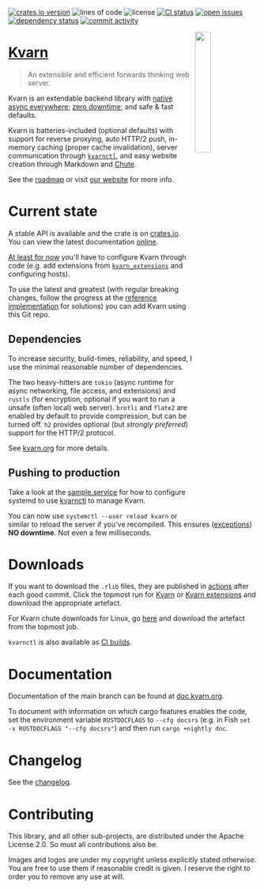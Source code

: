 [![crates.io version](https://img.shields.io/crates/v/kvarn)](https://crates.io/crates/kvarn)
![lines of code](https://img.shields.io/tokei/lines/github/Icelk/kvarn)
![license](https://img.shields.io/github/license/Icelk/kvarn)
[![CI status](https://img.shields.io/github/workflow/status/Icelk/kvarn/Continuous%20Integration)](https://github.com/Icelk/kvarn/actions)
[![open issues](https://img.shields.io/github/issues-raw/Icelk/kvarn)](https://github.com/Icelk/kvarn/issues)
[![dependency status](https://deps.rs/repo/github/Icelk/kvarn/status.svg)](https://deps.rs/repo/github/Icelk/kvarn)
[![commit activity](https://img.shields.io/github/commit-activity/m/Icelk/kvarn?label=commits)](https://github.com/Icelk/kvarn/tree/main/)

<img align="right" width="25%" src="https://kvarn.org/logo.svg">

# [Kvarn](https://kvarn.org/)

> An extensible and efficient forwards thinking web server.

Kvarn is an extendable backend library with [native async everywhere](https://kvarn.org/extensions/);
[zero downtime](https://kvarn.org/features/#graceful-shutdown--handover); and
safe & fast defaults.

Kvarn is batteries-included (optional defaults) with support for reverse proxying, auto HTTP/2 push,
in-memory caching (proper cache invalidation), server communication through [`kvarnctl`](https://github.com/Icelk/kvarn/tree/main/ctl/),
and easy website creation through Markdown and [Chute](https://github.com/Icelk/kvarn/tree/main/chute/).

See the [roadmap](roadmap.md) or visit [our website](https://kvarn.org/) for more info.

# Current state

A stable API is available and the crate is on [crates.io](https://crates.io/crates/kvarn).
You can view the latest documentation [online](https://doc.kvarn.org).

[At least for now](https://kvarn.org/config.) you'll have to configure Kvarn through code
(e.g. add extensions from [`kvarn_extensions`](extensions/README.md) and configuring hosts).

To use the latest and greatest
(with regular breaking changes, follow the progress at the
[reference implementation](https://github.com/Icelk/kvarn-reference) for solutions)
you can add Kvarn using this Git repo.

## Dependencies

To increase security, build-times, reliability, and speed, I use the minimal reasonable number of dependencies.

The two heavy-hitters are `tokio` (async runtime for async networking, file access, and extensions) and `rustls` (for encryption, optional if you want to run a unsafe (often local) web server).
`brotli` and `flate2` are enabled by default to provide compression, but can be turned off.
`h2` provides optional (but _strongly preferred_) support for the HTTP/2 protocol.

See [kvarn.org](https://kvarn.org/cargo-features.) for more details.

## Pushing to production

Take a look at the [sample.service](https://github.com/Icelk/kvarn/blob/main/sample.service)
for how to configure systemd to use [kvarnctl](https://kvarn.org/ctl/) to manage Kvarn.

You can now use `systemctl --user reload kvarn` or similar to reload the server if you've recompiled.
This ensures ([exceptions](https://kvarn.org/shutdown-handover.#handover)) **NO downtime**. Not even a few milliseconds.

# Downloads

If you want to download the `.rlib` files, they are published in [actions](https://github.com/Icelk/kvarn/actions) after each good commit.
Click the topmost run for
[Kvarn](https://github.com/Icelk/kvarn/actions/workflows/main.yml) or
[Kvarn extensions](https://github.com/Icelk/kvarn/actions/workflows/extensions.yml)
and download the appropriate artefact.

For Kvarn chute downloads for Linux, go [here](https://github.com/Icelk/kvarn/actions/workflows/chute.yml)
and download the artefact from the topmost job.

`kvarnctl` is also available as [CI builds](https://github.com/Icelk/kvarn/actions/workflows/kvarnctl.yml).

# Documentation

Documentation of the main branch can be found at [doc.kvarn.org](https://doc.kvarn.org/).

To document with information on which cargo features enables the code,
set the environment variable `RUSTDOCFLAGS` to `--cfg docsrs`
(e.g. in Fish `set -x RUSTDOCFLAGS "--cfg docsrs"`)
and then run `cargo +nightly doc`.

# Changelog

See the [changelog](https://github.com/Icelk/kvarn/blob/main/CHANGELOG.md).

# Contributing

This library, and all other sub-projects, are distributed under the Apache License 2.0.
So must all contributions also be.

Images and logos are under my copyright unless explicitly stated otherwise.
You are free to use them if reasonable credit is given. I reserve the right to order you to remove any use at will.
